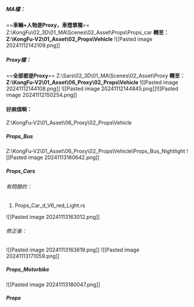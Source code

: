 ##### MA檔：
==**車輛+人物是Proxy，車燈單獨**==
Z:\KongFu\02_3D\01_MA\Scenes\02_Asset\Props\Props_car
**轉至：Z:\KongFu-V2\01_Asset\02_Props\Vehicle**
![[Pasted image 20241112142109.png]]

##### Proxy檔：
==**全部都是Proxy**==
Z:\Sars\02_3D\01_MA\Scenes\02_Asset\Proxy
**轉至：Z:\KongFu-V2\01_Asset\06_Proxy\02_Props\Vehicle**
![[Pasted image 20241112144108.png]]
![[Pasted image 20241112144845.png]]![[Pasted image 20241112150254.png]]

#### 好麻煩啊：
Z:\KongFu-V2\01_Asset\06_Proxy\02_Props\Vehicle

##### Props_Bus
Z:\KongFu-V2\01_Asset\06_Proxy\02_Props\Vehicle\Props_Bus_Nightlight
![[Pasted image 20241113160642.png]]

##### Props_Cars
###### 有問題的：
1. Props_Car_d_V6_red_Light.rs

![[Pasted image 20241113163012.png]]

###### 修正後：
![[Pasted image 20241113163619.png]]
![[Pasted image 20241113171059.png]]

##### Props_Motorbike
![[Pasted image 20241113180047.png]]

##### Props
